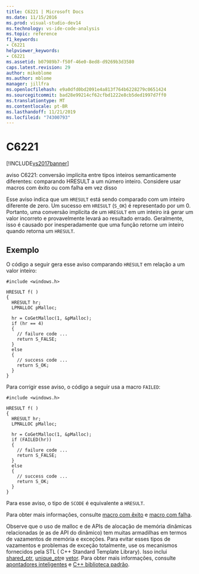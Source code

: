 ```yaml
---
title: C6221 | Microsoft Docs
ms.date: 11/15/2016
ms.prod: visual-studio-dev14
ms.technology: vs-ide-code-analysis
ms.topic: reference
f1_keywords:
- C6221
helpviewer_keywords:
- C6221
ms.assetid: b07989b7-f50f-46e0-8ed8-d9269b3d3580
caps.latest.revision: 29
author: mikeblome
ms.author: mblome
manager: jillfra
ms.openlocfilehash: e9a0dfd0bd2091e4a813f764b6228279c0651424
ms.sourcegitcommit: bad28e99214cf62cfbd1222e8cb5ded1997d7ff0
ms.translationtype: MT
ms.contentlocale: pt-BR
ms.lasthandoff: 11/21/2019
ms.locfileid: "74300793"
---
```

# <a name="c6221"></a>C6221
[!INCLUDE[vs2017banner](../includes/vs2017banner.md)]

aviso C6221: conversão implícita entre tipos inteiros semanticamente diferentes: comparando HRESULT a um número inteiro. Considere usar macros com êxito ou com falha em vez disso  
  
 Esse aviso indica que um `HRESULT` está sendo comparado com um inteiro diferente de zero. Um sucesso em `HRESULT` (`S_OK`) é representado por um 0. Portanto, uma conversão implícita de um `HRESULT` em um inteiro irá gerar um valor incorreto e provavelmente levará ao resultado errado. Geralmente, isso é causado por inesperadamente que uma função retorne um inteiro quando retorna um `HRESULT`.  
  
## <a name="example"></a>Exemplo  
 O código a seguir gera esse aviso comparando `HRESULT` em relação a um valor inteiro:  
  
```  
#include <windows.h>  
  
HRESULT f( )  
{  
  HRESULT hr;  
  LPMALLOC pMalloc;  
  
  hr = CoGetMalloc(1, &pMalloc);  
  if (hr == 4)  
  {  
    // failure code ...  
    return S_FALSE;  
  }  
  else  
  {  
    // success code ...  
    return S_OK;  
  }  
}  
```  
  
 Para corrigir esse aviso, o código a seguir usa a macro `FAILED`:  
  
```  
#include <windows.h>  
  
HRESULT f( )  
{  
  HRESULT hr;  
  LPMALLOC pMalloc;  
  
  hr = CoGetMalloc(1, &pMalloc);  
  if (FAILED(hr))  
  {  
    // failure code ...  
    return S_FALSE;  
  }  
  else  
  {  
    // success code ...  
    return S_OK;  
  }  
}  
```  
  
 Para esse aviso, o tipo de `SCODE` é equivalente a `HRESULT`.  
  
 Para obter mais informações, consulte [macro com êxito](https://go.microsoft.com/fwlink/?LinkId=92738) e [macro com falha](https://go.microsoft.com/fwlink/?LinkId=180875).  
  
 Observe que o uso de malloc e de APIs de alocação de memória dinâmicas relacionadas (e as de API do dinâmico) tem muitas armadilhas em termos de vazamentos de memória e exceções. Para evitar esses tipos de vazamentos e problemas de exceção totalmente, use os mecanismos fornecidos pela STL ( C++ Standard Template Library). Isso inclui [shared_ptr](https://msdn.microsoft.com/library/1469fc51-c658-43f1-886c-f4530dd84860), [unique_ptr](https://msdn.microsoft.com/library/acdf046b-831e-4a4a-83aa-6d4ee467db9a)e [vetor](https://msdn.microsoft.com/library/c1431ad8-c0b6-4dbb-89c4-5f651e432d7f). Para obter mais informações, consulte [apontadores inteligentes](https://msdn.microsoft.com/library/909ef870-904c-49b6-b8cd-e9d0b7dc9435) e [ C++ biblioteca padrão](https://msdn.microsoft.com/library/a37d3ba3-58af-47c7-9ee2-441ccd7b77ee).
